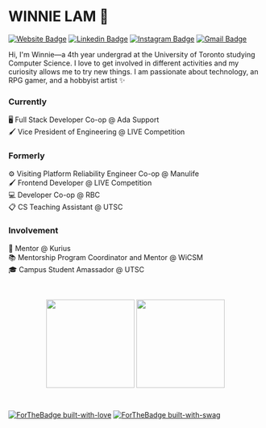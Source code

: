 # WINNIE LAM 🌻
[![Website Badge](https://img.shields.io/badge/-Website-black?style=flat&logo=github&logoColor=white&link=https://winnllam.github.io/)](https://winnllam.github.io)
[![Linkedin Badge](https://img.shields.io/badge/-LinkedIn-blue?style=flat&logo=Linkedin&logoColor=white&link=https://www.linkedin.com/in/winnllam/)](https://www.linkedin.com/in/winnllam/)
[![Instagram Badge](https://img.shields.io/badge/-Instagram-purple?style=flat&logo=instagram&logoColor=white&link=https://instagram.com/winnllam/)](https://instagram.com/winnllam)
[![Gmail Badge](https://img.shields.io/badge/-Gmail-red?style=flat&logo=Gmail&logoColor=white&link=mailto:winnieee.lam00@gmail.com)](mailto:winnieee.lam00@gmail.com)

Hi, I'm Winnie—a 4th year undergrad at the University of Toronto studying Computer Science. I love to get involved in different activities and my curiosity allows me to try new things. I am passionate about technology, an RPG gamer, and a hobbyist artist ✨

### Currently
🖥️ Full Stack Developer Co-op @ Ada Support <br />
🖌️ Vice President of Engineering @ LIVE Competition <br />

### Formerly
⚙️ Visiting Platform Reliability Engineer Co-op @ Manulife <br />
🖌️ Frontend Developer @ LIVE Competition <br />
💻 Developer Co-op @ RBC <br />
📋 CS Teaching Assistant @ UTSC

### Involvement
🙇‍ Mentor @ Kurius <br />
📚 Mentorship Program Coordinator and Mentor @ WiCSM <br />
🎓 Campus Student Amassador @ UTSC

<br>
<p align=center>
   <img height=175 align="center" src="https://github-readme-stats.vercel.app/api?username=winnllam&show_icons=true&theme=dracula">
  <img height=175 align="center" src="https://github-readme-stats.vercel.app/api/top-langs/?username=winnllam&langs_count=8&layout=compact" />
</p>

<br>

[![ForTheBadge built-with-love](http://ForTheBadge.com/images/badges/built-with-love.svg)](https://github.com/winnllam/)
[![ForTheBadge built-with-swag](http://ForTheBadge.com/images/badges/built-with-swag.svg)](https://github.com/winnllam/)
